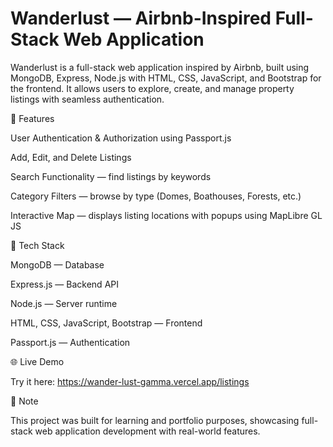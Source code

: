 # Wanderlust — Airbnb-Inspired Full-Stack Web Application

Wanderlust is a full-stack web application inspired by Airbnb, built using MongoDB, Express, Node.js with HTML, CSS, JavaScript, and Bootstrap for the frontend. It allows users to explore, create, and manage property listings with seamless authentication.

🚀 Features

   User Authentication & Authorization using Passport.js

   Add, Edit, and Delete Listings

   Search Functionality — find listings by keywords

   Category Filters — browse by type (Domes, Boathouses, Forests, etc.)

   Interactive Map — displays listing locations with popups using MapLibre GL JS

🧩 Tech Stack

   MongoDB — Database

   Express.js — Backend API

   Node.js — Server runtime

   HTML, CSS, JavaScript, Bootstrap — Frontend

   Passport.js — Authentication

🌐 Live Demo

   Try it here: https://wander-lust-gamma.vercel.app/listings

📜 Note

   This project was built for learning and portfolio purposes, showcasing full-stack web application development with real-world features.
